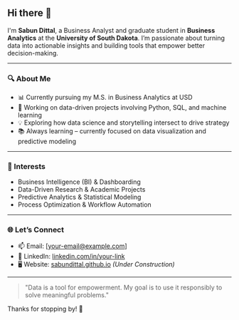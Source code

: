 ## Hi there 👋

I'm **Sabun Dittal**, a Business Analyst and graduate student in **Business Analytics** at the **University of South Dakota**. I’m passionate about turning data into actionable insights and building tools that empower better decision-making.

---

### 🔍 About Me
- 📊 Currently pursuing my M.S. in Business Analytics at USD  
- 🔭 Working on data-driven projects involving Python, SQL, and machine learning  
- 💡 Exploring how data science and storytelling intersect to drive strategy  
- 📚 Always learning – currently focused on data visualization and predictive modeling

---

### 💼 Interests
- Business Intelligence (BI) & Dashboarding  
- Data-Driven Research & Academic Projects  
- Predictive Analytics & Statistical Modeling  
- Process Optimization & Workflow Automation  

---

### 🌐 Let’s Connect
- 📫 Email: [your-email@example.com]  
- 💼 LinkedIn: [linkedin.com/in/your-link](https://linkedin.com/in/your-link)  
- 🖥️ Website: [sabundittal.github.io](https://sabundittal.github.io) *(Under Construction)*  

---

> "Data is a tool for empowerment. My goal is to use it responsibly to solve meaningful problems."

Thanks for stopping by! 🚀

